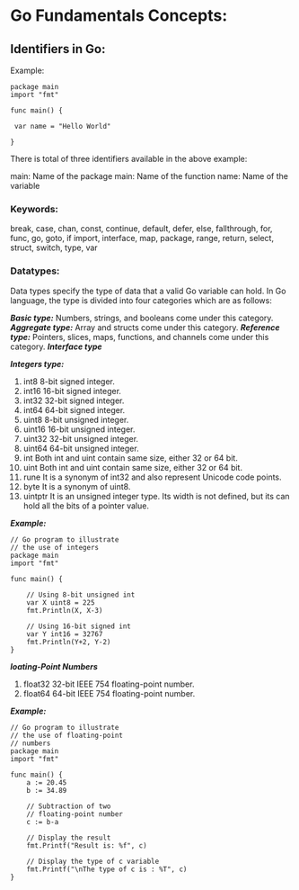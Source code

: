 # Go Fundamentals Concepts:
## Identifiers in Go:
Example:
```
package main
import "fmt"

func main() {

 var name = "Hello World"
  
}
```
There is total of three identifiers available in the above example:

main: Name of the package
main: Name of the function
name: Name of the variable
### Keywords:
break, case, chan, const, continue, default, defer, else, fallthrough, for, func, go, goto, if
import, interface, map, package, range, return, select, struct, switch, type, var 
### Datatypes:
Data types specify the type of data that a valid Go variable can hold. In Go language, the type is divided into four categories which are as follows:

***Basic type:*** Numbers, strings, and booleans come under this category.
***Aggregate type:*** Array and structs come under this category.
***Reference type:*** Pointers, slices, maps, functions, and channels come under this category.
***Interface type***

***Integers type:***
1. int8	8-bit signed integer.
2. int16	16-bit signed integer.
3. int32	32-bit signed integer.
4. int64	64-bit signed integer.
5. uint8	8-bit unsigned integer.
6. uint16	16-bit unsigned integer.
7. uint32	32-bit unsigned integer.
8. uint64	64-bit unsigned integer.
9. int	Both int and uint contain same size, either 32 or 64 bit.
10. uint	Both int and uint contain same size, either 32 or 64 bit.
11. rune	It is a synonym of int32 and also represent Unicode code points.
12. byte	It is a synonym of uint8.
13. uintptr	It is an unsigned integer type. Its width is not defined, but its can hold all the bits of a pointer value.

***Example:***
```
// Go program to illustrate
// the use of integers
package main
import "fmt"
		
func main() {
	
	// Using 8-bit unsigned int
	var X uint8 = 225
	fmt.Println(X, X-3)
	
	// Using 16-bit signed int
	var Y int16 = 32767
	fmt.Println(Y+2, Y-2)
}

```
***loating-Point Numbers***
1. float32	32-bit IEEE 754 floating-point number.
2. float64	64-bit IEEE 754 floating-point number.

***Example:***

```
// Go program to illustrate
// the use of floating-point
// numbers
package main
import "fmt"
		
func main() {
	a := 20.45
	b := 34.89
	
	// Subtraction of two
	// floating-point number
	c := b-a
	
	// Display the result
	fmt.Printf("Result is: %f", c)
	
	// Display the type of c variable
	fmt.Printf("\nThe type of c is : %T", c)
}

```
